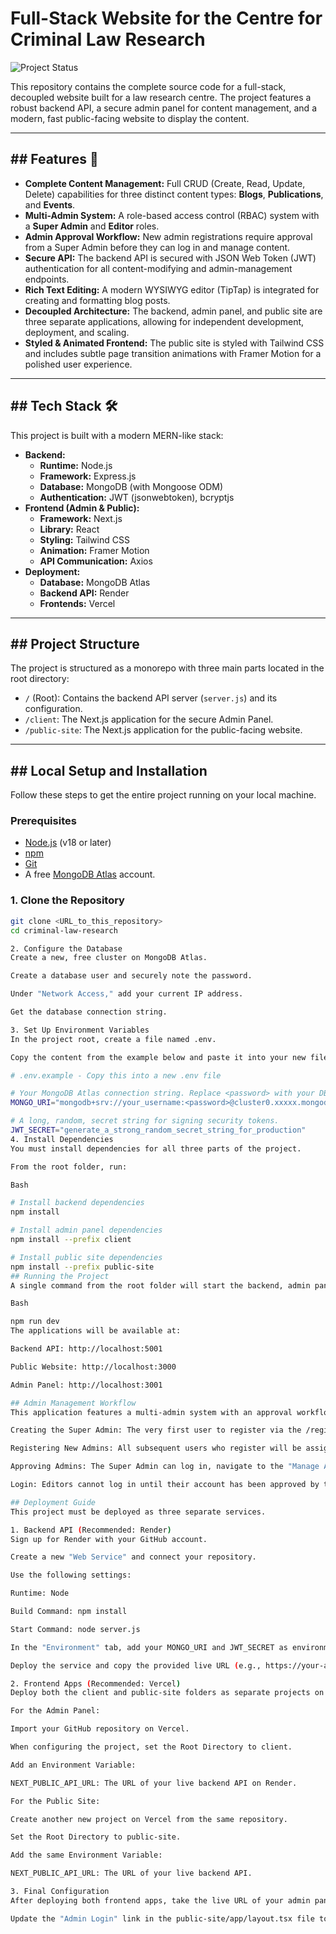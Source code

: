 # Full-Stack Website for the Centre for Criminal Law Research

![Project Status](https://img.shields.io/badge/status-complete-green)

This repository contains the complete source code for a full-stack, decoupled website built for a law research centre. The project features a robust backend API, a secure admin panel for content management, and a modern, fast public-facing website to display the content.

---

## ## Features 🚀

-   **Complete Content Management:** Full CRUD (Create, Read, Update, Delete) capabilities for three distinct content types: **Blogs**, **Publications**, and **Events**.
-   **Multi-Admin System:** A role-based access control (RBAC) system with a **Super Admin** and **Editor** roles.
-   **Admin Approval Workflow:** New admin registrations require approval from a Super Admin before they can log in and manage content.
-   **Secure API:** The backend API is secured with JSON Web Token (JWT) authentication for all content-modifying and admin-management endpoints.
-   **Rich Text Editing:** A modern WYSIWYG editor (TipTap) is integrated for creating and formatting blog posts.
-   **Decoupled Architecture:** The backend, admin panel, and public site are three separate applications, allowing for independent development, deployment, and scaling.
-   **Styled & Animated Frontend:** The public site is styled with Tailwind CSS and includes subtle page transition animations with Framer Motion for a polished user experience.

---

## ## Tech Stack 🛠️

This project is built with a modern MERN-like stack:

-   **Backend:**
    -   **Runtime:** Node.js
    -   **Framework:** Express.js
    -   **Database:** MongoDB (with Mongoose ODM)
    -   **Authentication:** JWT (jsonwebtoken), bcryptjs
-   **Frontend (Admin & Public):**
    -   **Framework:** Next.js
    -   **Library:** React
    -   **Styling:** Tailwind CSS
    -   **Animation:** Framer Motion
    -   **API Communication:** Axios
-   **Deployment:**
    -   **Database:** MongoDB Atlas
    -   **Backend API:** Render
    -   **Frontends:** Vercel

---

## ## Project Structure

The project is structured as a monorepo with three main parts located in the root directory:

-   `/` (Root): Contains the backend API server (`server.js`) and its configuration.
-   `/client`: The Next.js application for the secure Admin Panel.
-   `/public-site`: The Next.js application for the public-facing website.

---

## ## Local Setup and Installation

Follow these steps to get the entire project running on your local machine.

### Prerequisites

-   [Node.js](https://nodejs.org/) (v18 or later)
-   [npm](https://www.npmjs.com/)
-   [Git](https://git-scm.com/)
-   A free [MongoDB Atlas](https://www.mongodb.com/cloud/atlas) account.

### 1. Clone the Repository

```bash
git clone <URL_to_this_repository>
cd criminal-law-research

2. Configure the Database
Create a new, free cluster on MongoDB Atlas.

Create a database user and securely note the password.

Under "Network Access," add your current IP address.

Get the database connection string.

3. Set Up Environment Variables
In the project root, create a file named .env.

Copy the content from the example below and paste it into your new file, replacing the placeholder values.

# .env.example - Copy this into a new .env file

# Your MongoDB Atlas connection string. Replace <password> with your DB user's password.
MONGO_URI="mongodb+srv://your_username:<password>@cluster0.xxxxx.mongodb.net/researchCentreDB?retryWrites=true&w=majority"

# A long, random, secret string for signing security tokens.
JWT_SECRET="generate_a_strong_random_secret_string_for_production"
4. Install Dependencies
You must install dependencies for all three parts of the project.

From the root folder, run:

Bash

# Install backend dependencies
npm install

# Install admin panel dependencies
npm install --prefix client

# Install public site dependencies
npm install --prefix public-site
## Running the Project
A single command from the root folder will start the backend, admin panel, and public site concurrently.

Bash

npm run dev
The applications will be available at:

Backend API: http://localhost:5001

Public Website: http://localhost:3000

Admin Panel: http://localhost:3001

## Admin Management Workflow
This application features a multi-admin system with an approval workflow.

Creating the Super Admin: The very first user to register via the /register page on the admin panel will automatically be designated as the super-admin and will be auto-approved.

Registering New Admins: All subsequent users who register will be assigned the editor role and will have their account set to "Pending" (isApproved: false).

Approving Admins: The Super Admin can log in, navigate to the "Manage Admins" section in the dashboard, and approve or delete pending or existing editor accounts.

Login: Editors cannot log in until their account has been approved by the Super Admin.

## Deployment Guide
This project must be deployed as three separate services.

1. Backend API (Recommended: Render)
Sign up for Render with your GitHub account.

Create a new "Web Service" and connect your repository.

Use the following settings:

Runtime: Node

Build Command: npm install

Start Command: node server.js

In the "Environment" tab, add your MONGO_URI and JWT_SECRET as environment variables.

Deploy the service and copy the provided live URL (e.g., https://your-api.onrender.com).

2. Frontend Apps (Recommended: Vercel)
Deploy both the client and public-site folders as separate projects on Vercel.

For the Admin Panel:

Import your GitHub repository on Vercel.

When configuring the project, set the Root Directory to client.

Add an Environment Variable:

NEXT_PUBLIC_API_URL: The URL of your live backend API on Render.

For the Public Site:

Create another new project on Vercel from the same repository.

Set the Root Directory to public-site.

Add the same Environment Variable:

NEXT_PUBLIC_API_URL: The URL of your live backend API.

3. Final Configuration
After deploying both frontend apps, take the live URL of your admin panel (e.g., https://your-admin-panel.vercel.app).

Update the "Admin Login" link in the public-site/app/layout.tsx file to point to this live URL, and redeploy the public site.